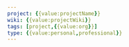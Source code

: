 ```yaml
---
project: {{value:projectName}}
wiki: {{value:projectWiki}}
tags: [project,{{value:org}}]
type: {{value:personal,professional}}
---
```

